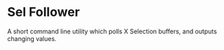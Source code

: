 # Sel Follower

A short command line utility which polls X Selection buffers, and outputs changing values.
